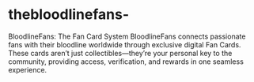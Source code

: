 # thebloodlinefans-
BloodlineFans: The Fan Card System  BloodlineFans connects passionate fans with their bloodline worldwide through exclusive digital Fan Cards. These cards aren’t just collectibles—they’re your personal key to the community, providing access, verification, and rewards in one seamless experience.
